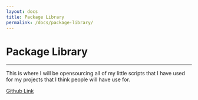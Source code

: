 ```yaml
---
layout: docs
title: Package Library
permalink: /docs/package-library/
---
```


# Package Library
--------------------
This is where I will be opensourcing all of my little scripts that I have used for my projects that I think people will have use for.

[Github Link](https://github.com/Monnapse/Utils "Utils Github")